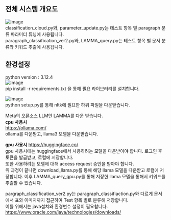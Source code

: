 ## 전체 시스템 개요도
![image](https://github.com/user-attachments/assets/928ba09f-5572-4f46-9d89-d2677999aa29)  
classification_cloud.py와, parameter_update.py는 테스트 항목 별 paragraph 분류 파라미터 튜닝에 사용됩니다.  
paragraph_classification_ver2.py와, LAMMA_query.py는 테스트 항목 별 문서 분류와 키워드 추출에 사용됩니다.  

## 환경설정  
python version : 3.12.4  
![image](https://github.com/user-attachments/assets/651fbbbe-bb55-4940-8b39-c86a2330ff01)  
pip install -r requirements.txt 을 통해 필요 라이브러리를 설치합니다.  

![image](https://github.com/user-attachments/assets/927300d0-9b19-47ec-b44f-375d13bf0434)  
python setup.py를 통해 nltk에 필요한 하위 파일을 다운받습니다.  

Meta의 오픈소스 LLM인 LAMMA를 다운 받습니다.  
**cpu 사용시**  
https://ollama.com/  
ollama를 다운받고, llama3 모델을 다운받습니다.  

**gpu 사용시**
https://huggingface.co/  
gpu 사용시에는 huggingface에서 사용하려는 모델을 다운받아야 합니다. 로그인 후 토큰을 발급받고, 로컬에 저장합니다.  
또한 사용하려는 모델에 대해 access request 승인을 받아야 합니다.  
위 과정이 끝나면 download_llama.py를 통해 해당 llama 모델을 다운받고 로컬에 저장합니다. 이후 LAMMA_query_gpu.py를 통해 저장한 llama 모델을 통해서 키워드를 추출할 수 있습니다.  

pargraph_classification_ver2.py는 paragraph_classifiaction.py와 다르게 문서에서 표와 이미지까지 접근하여 Test 항목 별로 분류해 저장합니다.  
이를 위해서는 java설치와 환경변수 설정이 필요합니다.  
https://www.oracle.com/java/technologies/downloads/  







